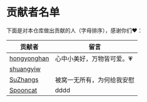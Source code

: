 # 贡献者名单

下面是对本仓库做出贡献的人（字母排序），感谢你们♥️：

贡献者|留言
---|---
[hongyonghan](https://github.com/hongyonghan)|心中小美好，万物皆可爱。💗|
[shuangyiw](https://github.com/shuangyiw)|
[SuZhangs](https://github.com/)|被窝一无所有，为何给我安慰
[Spooncat](https://github.com/)|dddd|
